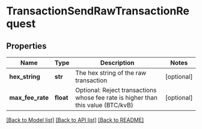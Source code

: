 # TransactionSendRawTransactionRequest

## Properties
Name | Type | Description | Notes
------------ | ------------- | ------------- | -------------
**hex_string** | **str** | The hex string of the raw transaction | [optional] 
**max_fee_rate** | **float** | Optional: Reject transactions whose fee rate is higher than this value (BTC/kvB) | [optional] 

[[Back to Model list]](../README.md#documentation-for-models) [[Back to API list]](../README.md#documentation-for-api-endpoints) [[Back to README]](../README.md)

